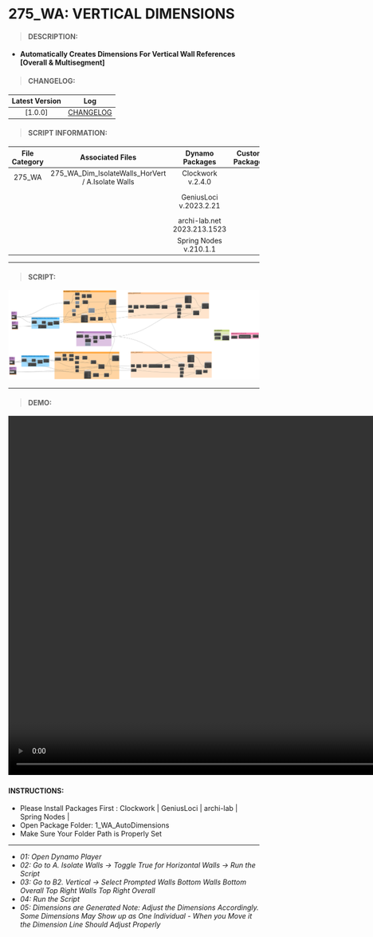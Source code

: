 # 275_WA: VERTICAL DIMENSIONS

> #### DESCRIPTION: 
- **Automatically Creates Dimensions For Vertical Wall References [Overall & Multisegment]**

> #### CHANGELOG:

| Latest Version | Log |
| :-------: | :----: | 
|[1.0.0] | [CHANGELOG](/_scripts/_project/275_VESTEDA/WALLS/changelog/275_WA_IsolateWalls.md) |

> #### SCRIPT INFORMATION: 

| File Category | Associated Files | Dynamo Packages | Custom Packages | Dynamo Player Package | Revit Version | Author | Modified By | File Name & Location | 
| :-------: | :----: | :---: | :---: | :---: | :---: | :---: | :---: | :--: |
| 275_WA | 275_WA_Dim_IsolateWalls_HorVert / A.Isolate Walls | Clockwork v.2.4.0| | 1_WA_AutoDimensions |Revit 2023 | Cathrine Macabuhay |  | 275_WA_Dim_Vertical / B2.Vertical |
|           |  | GeniusLoci v.2023.2.21 | | | | | | (https://bimcapcom.sharepoint.com/:f:/s/BCP-Main/ErpHmrWfSLxPjgdDlNp8uO8BAi89BwNIZahtbCND2WjvtQ?e=eFyZdz) |
| | | archi-lab.net 2023.213.1523 |
| | | Spring Nodes v.210.1.1 |

------------------------------------------------------------
> #### SCRIPT: 

<img src="./_scripts/_project/275_VESTEDA/WALLS/images/275_WA_Dim_Vertical.png">

------------------------------------------------------------

> #### DEMO: 

<video width="1280" height="720" controls>
 <source src="./_scripts/_project/275_VESTEDA/WALLS/demo/275_WA_Dim_Vertical.mp4" type="video/mp4">
</video>

#### INSTRUCTIONS: 
- Please Install Packages First : Clockwork | GeniusLoci | archi-lab | Spring Nodes |
- Open Package Folder: 1_WA_AutoDimensions
- Make Sure Your Folder Path is Properly Set
----------------------------------------------------------------
- *01: Open Dynamo Player*
- *02: Go to A. Isolate Walls -> Toggle True for Horizontal Walls -> Run the Script*
- *03: Go to B2. Vertical -> Select Prompted Walls*
    *Bottom Walls*
    *Bottom Overall*
    *Top Right Walls*
    *Top Right Overall*
- *04: Run the Script*
- *05: Dimensions are Generated*
    *Note: Adjust the Dimensions Accordingly. Some Dimensions May Show up as One Individual - When you Move it the Dimension Line Should Adjust Properly*
